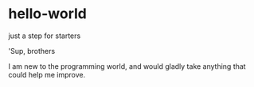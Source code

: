 # hello-world
just a step for starters

'Sup, brothers

I am new to the programming world, and would gladly take anything that could help me improve.
